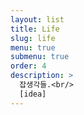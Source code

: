 ```yaml
---
layout: list
title: Life
slug: life
menu: true
submenu: true
order: 4
description: >
  잡생각들.<br/>
  [idea]
---
```

